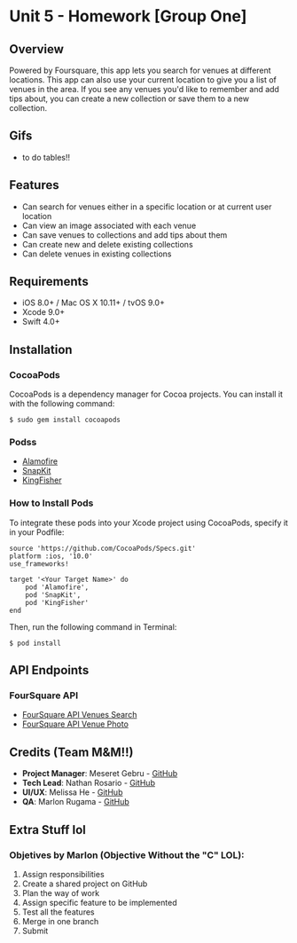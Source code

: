 # Unit 5 - Homework [Group One]

## Overview
Powered by Foursquare, this app lets you search for venues at different locations. This app can also use your current location to give you a list of venues in the area. If you see any venues you'd like to remember and add tips about, you can create a new collection or save them to a new collection.

## Gifs
- to do tables!!

## Features
- Can search for venues either in a specific location or at current user location
- Can view an image associated with each venue
- Can save venues to collections and add tips about them
- Can create new and delete existing collections
- Can delete venues in existing collections

## Requirements
- iOS 8.0+ / Mac OS X 10.11+ / tvOS 9.0+
- Xcode 9.0+
- Swift 4.0+

## Installation

### CocoaPods
CocoaPods is a dependency manager for Cocoa projects. You can install it with the following command:

`$ sudo gem install cocoapods`

### Podss
- [Alamofire](https://github.com/Alamofire/Alamofire)
- [SnapKit](http://snapkit.io/docs/)
- [KingFisher](https://github.com/onevcat/Kingfisher)

### How to Install Pods
To integrate these pods into your Xcode project using CocoaPods, specify it in your Podfile:

```
source 'https://github.com/CocoaPods/Specs.git'
platform :ios, '10.0'
use_frameworks!

target '<Your Target Name>' do
    pod 'Alamofire',
    pod 'SnapKit',
    pod 'KingFisher'
end
```

Then, run the following command in Terminal:

`$ pod install`

## API Endpoints
### FourSquare API
- [FourSquare API Venues Search](https://api.foursquare.com/v2/venues/search)
- [FourSquare API Venue Photo](https://developer.foursquare.com/docs/api/venues/photos)

## Credits (Team M&M!!)
- **Project Manager**: Meseret Gebru - [GitHub](https://github.com/MeseretGebru)
- **Tech Lead**: Nathan Rosario - [GitHub](https://github.com/NateMRosario)
- **UI/UX**: Melissa He - [GitHub](https://github.com/melissahe)
- **QA**: Marlon Rugama - [GitHub](https://github.com/mrugama)

## Extra Stuff lol

### Objetives by Marlon (Objective Without the "C" LOL):
1. Assign responsibilities
2. Create a shared project on GitHub
3. Plan the way of work
4. Assign specific feature to be implemented
5. Test all the features
6. Merge in one branch
7. Submit
